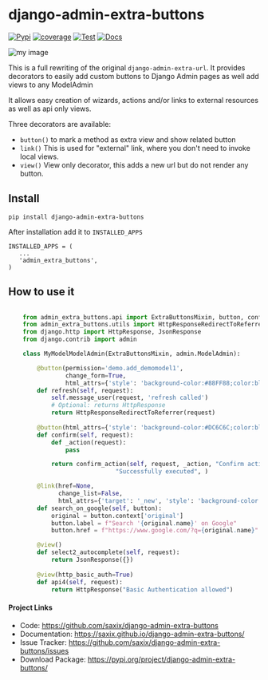 django-admin-extra-buttons
==========================


[![Pypi](https://badge.fury.io/py/django-admin-extra-buttons.svg)](https://badge.fury.io/py/django-admin-extra-buttons)
[![coverage](https://codecov.io/github/saxix/django-admin-extra-buttons/coverage.svg?branch=develop)](https://codecov.io/github/saxix/django-admin-extra-buttons?branch=develop)
[![Test](https://github.com/saxix/django-admin-extra-buttons/actions/workflows/test.yml/badge.svg)](https://github.com/saxix/django-admin-extra-buttons/actions/workflows/test.yml)
[![Docs](https://github.com/saxix/django-admin-extra-buttons/actions/workflows/docs.yml/badge.svg)](https://github.com/saxix/django-admin-extra-buttons/actions/workflows/docs.yml)

![my image](https://raw.githubusercontent.com/saxix/django-admin-extra-buttons/develop/docs/images/screenshot.png)

This is a full rewriting of the original `django-admin-extra-url`. It
provides decorators to easily add custom buttons to Django Admin pages as well add views to any ModelAdmin

It allows easy creation of wizards, actions and/or links to external resources 
as well as api only views.

Three decorators are available: 

- ``button()`` to mark a method as extra view and show related button
- ``link()`` This is used for "external" link, where you don't need to invoke local views.
- ``view()`` View only decorator, this adds a new url but do not render any button.


Install
-------

    pip install django-admin-extra-buttons


After installation add it to ``INSTALLED_APPS``

    INSTALLED_APPS = (
       ...
       'admin_extra_buttons',
    )

How to use it
-------------

```python

    from admin_extra_buttons.api import ExtraButtonsMixin, button, confirm_action, link, view
    from admin_extra_buttons.utils import HttpResponseRedirectToReferrer
    from django.http import HttpResponse, JsonResponse
    from django.contrib import admin

    class MyModelModelAdmin(ExtraButtonsMixin, admin.ModelAdmin):

        @button(permission='demo.add_demomodel1',
                change_form=True,
                html_attrs={'style': 'background-color:#88FF88;color:black'})
        def refresh(self, request):
            self.message_user(request, 'refresh called')
            # Optional: returns HttpResponse
            return HttpResponseRedirectToReferrer(request)
        
        @button(html_attrs={'style': 'background-color:#DC6C6C;color:black'})
        def confirm(self, request):
            def _action(request):
                pass

            return confirm_action(self, request, _action, "Confirm action",
                              "Successfully executed", )

        @link(href=None, 
              change_list=False, 
              html_attrs={'target': '_new', 'style': 'background-color:var(--button-bg)'})
        def search_on_google(self, button):
            original = button.context['original']
            button.label = f"Search '{original.name}' on Google"
            button.href = f"https://www.google.com/?q={original.name}"

        @view()
        def select2_autocomplete(self, request):
            return JsonResponse({})
    
        @view(http_basic_auth=True)
        def api4(self, request):
            return HttpResponse("Basic Authentication allowed")

```

#### Project Links


- Code: https://github.com/saxix/django-admin-extra-buttons
- Documentation: https://saxix.github.io/django-admin-extra-buttons/
- Issue Tracker: https://github.com/saxix/django-admin-extra-buttons/issues
- Download Package: https://pypi.org/project/django-admin-extra-buttons/
